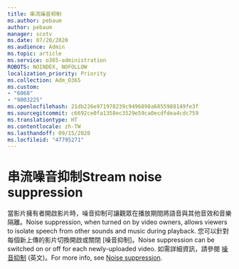 ```yaml
---
title: 串流噪音抑制
ms.author: pebaum
author: pebaum
manager: scotv
ms.date: 07/20/2020
ms.audience: Admin
ms.topic: article
ms.service: o365-administration
ROBOTS: NOINDEX, NOFOLLOW
localization_priority: Priority
ms.collection: Adm_O365
ms.custom:
- "6068"
- "9003225"
ms.openlocfilehash: 21db226e971978239c9496898a6855988149fe3f
ms.sourcegitcommit: c6692ce0fa1358ec3529e59ca0ecdfdea4cdc759
ms.translationtype: HT
ms.contentlocale: zh-TW
ms.lasthandoff: 09/15/2020
ms.locfileid: "47795271"
---
```

# <a name="stream-noise-suppression"></a><span data-ttu-id="1adbb-102">串流噪音抑制</span><span class="sxs-lookup"><span data-stu-id="1adbb-102">Stream noise suppression</span></span>

<span data-ttu-id="1adbb-103">當影片擁有者開啟影片時，噪音抑制可讓觀眾在播放期間將語音與其他音效和音樂隔離。</span><span class="sxs-lookup"><span data-stu-id="1adbb-103">Noise suppression, when turned on by video owners, allows viewers to isolate speech from other sounds and music during playback.</span></span> <span data-ttu-id="1adbb-104">您可以針對每個新上傳的影片切換開啟或關閉 [噪音抑制]。</span><span class="sxs-lookup"><span data-stu-id="1adbb-104">Noise suppression can be switched on or off for each newly-uploaded video.</span></span> <span data-ttu-id="1adbb-105">如需詳細資訊，請參閱 [噪音抑制](https://docs.microsoft.com/stream/noise-suppression) (英文)。</span><span class="sxs-lookup"><span data-stu-id="1adbb-105">For more info, see [Noise suppression](https://docs.microsoft.com/stream/noise-suppression).</span></span>